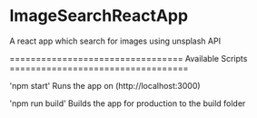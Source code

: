 # ImageSearchReactApp
A react app which search for images using unsplash API 

=================================  Available Scripts  ================================== 

'npm start'
Runs the app on (http://localhost:3000)

'npm run build'
Builds the app for production to the build folder

